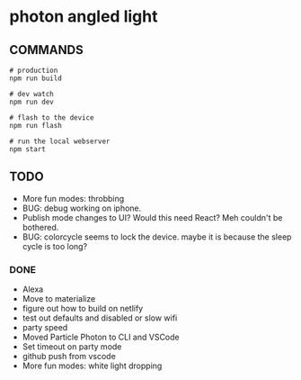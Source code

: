# photon angled light

## COMMANDS
``` npm install
# production
npm run build 

# dev watch
npm run dev

# flash to the device
npm run flash 

# run the local webserver
npm start 
```

## TODO
- More fun modes: throbbing
- BUG: debug working on iphone.
- Publish mode changes to UI? Would this need React? Meh couldn't be bothered.
- BUG: colorcycle seems to lock the device. maybe it is because the sleep cycle is too long?

### DONE
- Alexa
- Move to materialize
- figure out how to build on netlify
- test out defaults and disabled or slow wifi
- party speed
- Moved Particle Photon to CLI and VSCode
- Set timeout on party mode
- github push from vscode
- More fun modes: white light dropping


